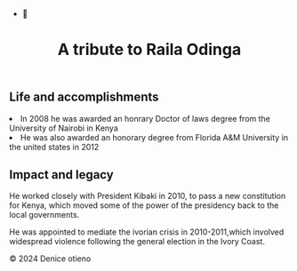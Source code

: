 - 👋<DOCTYPE HTML>
<html lang= "en">
<head>
      <meta charset= "UTF-8">
	  <mata name ="viewport" content"width=device-width, initial-scale=1.0">
	  <title> A TRIBUTE TO RAILA AMOLO ODINGA </title>
	  <link rel="stylesheet" href="style.css">
</head>
<body>
      <header>
	    <h1>A tribute to Raila Odinga </h1>
	  </header>
	  <main>
	     <section id ="life">
		    <h2>Life and accomplishments </h2>
			<li>In 2008 he was awarded an honrary Doctor of laws degree from the University of Nairobi in Kenya</li>
			<li>He was also awarded an honorary degree from Florida A&M University in the united states in 2012</li>
		</ul>
		</section>
		<section id= "legacy">
		    <h2>Impact and legacy</h2>
			<p>He worked closely with President Kibaki in 2010, to pass a new constitution for Kenya, which moved some of the power of the presidency back to the local governments. </p>
            <p>He was appointed to mediate the ivorian crisis in 2010-2011,which involved widespread violence following the general election in the Ivory Coast.</p>
        </section>
      <main>
      <footer>
          <p>&copy 2024 Denice otieno</p>	  
	  </footer>
</body>
</html>

